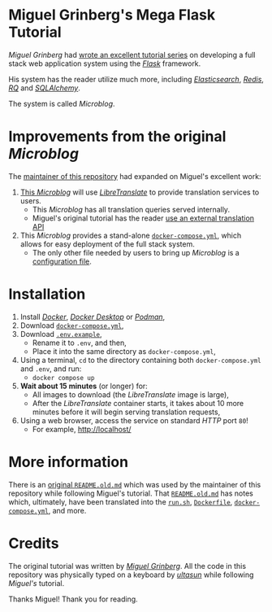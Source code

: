 # Miguel Grinberg's Mega Flask Tutorial

*Miguel Grinberg* had [wrote an excellent tutorial series](https://blog.miguelgrinberg.com/post/the-flask-mega-tutorial-part-i-hello-world) on developing a full stack web application system using the [*Flask*](https://flask.palletsprojects.com/en/2.2.x/) framework.

His system has the reader utilize much more, including [*Elasticsearch*](https://www.elastic.co/), [*Redis*](https://redis.io), [*RQ*](https://python-rq.org) and [*SQLAlchemy*](https://flask-sqlalchemy.palletsprojects.com).

The system is called *Microblog*.


# Improvements from the original *Microblog*
The [maintainer of this repository](https://github.com/ultasun) had expanded on Miguel's excellent work:
1. [This *Microblog*](https://github.com/ultasun/miguel_mega_flask/blob/master/app/translate.py) will use [*LibreTranslate*](https://github.com/LibreTranslate/LibreTranslate) to provide translation services to users.
   - This *Microblog* has all translation queries served internally.
   - Miguel's original tutorial has the reader [use an external translation API](https://blog.miguelgrinberg.com/post/the-flask-mega-tutorial-part-xiv-ajax/page/4)
2. This *Microblog* provides a stand-alone [`docker-compose.yml`](https://github.com/ultasun/miguel_mega_flask/blob/master/docker-compose.yml), which allows for easy deployment of the full stack system.
   - The only other file needed by users to bring up *Microblog* is a [configuration file](https://github.com/ultasun/miguel_mega_flask/blob/master/.env.example).

# Installation
1. Install [*Docker*](https://www.docker.com/), [*Docker Desktop*](https://www.docker.com/products/docker-desktop/) or [*Podman*](https://podman.io),
2. Download [`docker-compose.yml`](https://github.com/ultasun/miguel_mega_flask/blob/master/docker-compose.yml),
3. Download [`.env.example`](https://github.com/ultasun/miguel_mega_flask/blob/master/.env.example),
   - Rename it to `.env`, and then,
   - Place it into the same directory as `docker-compose.yml`,
4. Using a terminal, `cd` to the directory containing both `docker-compose.yml` and `.env`, and run:
   - `docker compose up`
5. **Wait about 15 minutes** (or longer) for:
   - All images to download (the *LibreTranslate* image is large),
   - After the *LibreTranslate* container starts, it takes about 10 more minutes before it will begin serving translation requests,
6. Using a web browser, access the service on standard *HTTP* port `80`!
   - For example, [http://localhost/](http://localhost/)

# More information
There is an [original `README.old.md`](https://github.com/ultasun/miguel_mega_flask/blob/master/README.old.md) which was used by the maintainer of this repository while following Miguel's tutorial.  That [`README.old.md`](https://github.com/ultasun/miguel_mega_flask/blob/master/README.old.md) has notes which, ultimately, have been translated into the [`run.sh`](https://github.com/ultasun/miguel_mega_flask/blob/master/run.sh), [`Dockerfile`](https://github.com/ultasun/miguel_mega_flask/blob/master/Dockerfile), [`docker-compose.yml`](https://github.com/ultasun/miguel_mega_flask/blob/master/docker-compose.yml), and more.

# Credits
The original tutorial was written by [*Miguel Grinberg*](https://blog.miguelgrinberg.com).  All the code in this repository was physically typed on a keyboard by [*ultasun*](https://github.com/ultasun) while following *Miguel's* tutorial.

Thanks Miguel!  Thank you for reading.
